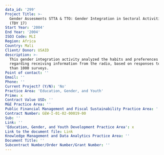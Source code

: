 ```yaml
---
data_id: '299'
Project Title: >-
  Gender Assesments STTA & TTO: Gender Integration in Sectoral Activities: Mali
  (TDY 17)
Start Year: '2004'
End Year: '2004'
ISO3 Code: MLI
Region: Africa
Country: Mali
Client/ Donor: USAID
description: >-
  This gender integration activity analyzed the habits and preferences of women
  regarding receiving information from the radio, based on responses to more
  than 1000 surveys.
Point of contact: ''
Email: ''
Phone: ''
Current Project? (Y/N): 'No'
Practice Area: 'Education, Gender, and Youth'
Prime: x
Contract Value USD: ''
M&E Practice Area: ''
Public Financial Management and Fiscal Sustainability Practice Area: ''
Contract Number: GEW-I-01-02-00019-00
Sub: ''
Link: ''
'Education, Gender, and Youth Development Practice Area': x
Link to the document file: Link
Knowledge Management and Data Analytics Practice Area: ''
Document Title: ''
Subcontract Number/Order Number/Grant Number: ''
---
```

